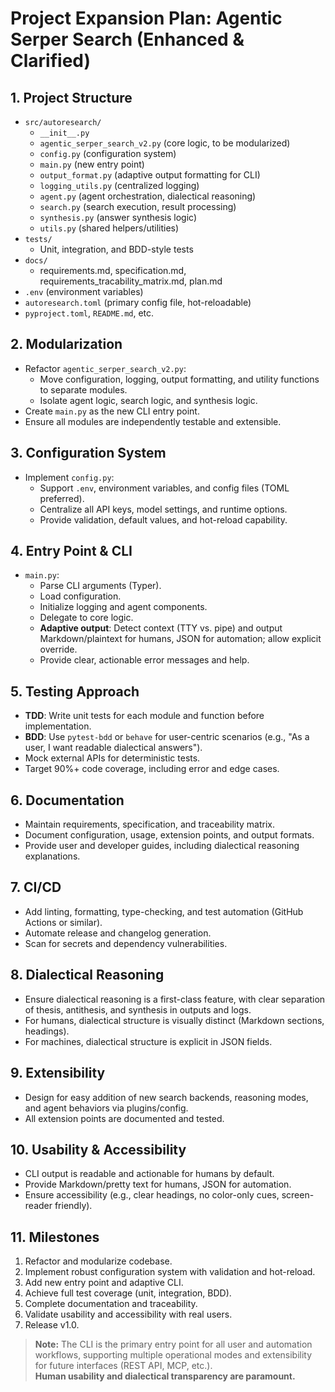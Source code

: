 # Project Expansion Plan: Agentic Serper Search (Enhanced & Clarified)

## 1. Project Structure

- `src/autoresearch/`
  - `__init__.py`
  - `agentic_serper_search_v2.py` (core logic, to be modularized)
  - `config.py` (configuration system)
  - `main.py` (new entry point)
  - `output_format.py` (adaptive output formatting for CLI)
  - `logging_utils.py` (centralized logging)
  - `agent.py` (agent orchestration, dialectical reasoning)
  - `search.py` (search execution, result processing)
  - `synthesis.py` (answer synthesis logic)
  - `utils.py` (shared helpers/utilities)
- `tests/`
  - Unit, integration, and BDD-style tests
- `docs/`
  - requirements.md, specification.md, requirements_tracability_matrix.md, plan.md
- `.env` (environment variables)
- `autoresearch.toml` (primary config file, hot-reloadable)
- `pyproject.toml`, `README.md`, etc.

## 2. Modularization

- Refactor `agentic_serper_search_v2.py`:
  - Move configuration, logging, output formatting, and utility functions to separate modules.
  - Isolate agent logic, search logic, and synthesis logic.
- Create `main.py` as the new CLI entry point.
- Ensure all modules are independently testable and extensible.

## 3. Configuration System

- Implement `config.py`:
  - Support `.env`, environment variables, and config files (TOML preferred).
  - Centralize all API keys, model settings, and runtime options.
  - Provide validation, default values, and hot-reload capability.

## 4. Entry Point & CLI

- `main.py`:
  - Parse CLI arguments (Typer).
  - Load configuration.
  - Initialize logging and agent components.
  - Delegate to core logic.
  - **Adaptive output**: Detect context (TTY vs. pipe) and output Markdown/plaintext for humans, JSON for automation; allow explicit override.
  - Provide clear, actionable error messages and help.

## 5. Testing Approach

- **TDD**: Write unit tests for each module and function before implementation.
- **BDD**: Use `pytest-bdd` or `behave` for user-centric scenarios (e.g., "As a user, I want readable dialectical answers").
- Mock external APIs for deterministic tests.
- Target 90%+ code coverage, including error and edge cases.

## 6. Documentation

- Maintain requirements, specification, and traceability matrix.
- Document configuration, usage, extension points, and output formats.
- Provide user and developer guides, including dialectical reasoning explanations.

## 7. CI/CD

- Add linting, formatting, type-checking, and test automation (GitHub Actions or similar).
- Automate release and changelog generation.
- Scan for secrets and dependency vulnerabilities.

## 8. Dialectical Reasoning

- Ensure dialectical reasoning is a first-class feature, with clear separation of thesis, antithesis, and synthesis in outputs and logs.
- For humans, dialectical structure is visually distinct (Markdown sections, headings).
- For machines, dialectical structure is explicit in JSON fields.

## 9. Extensibility

- Design for easy addition of new search backends, reasoning modes, and agent behaviors via plugins/config.
- All extension points are documented and tested.

## 10. Usability & Accessibility

- CLI output is readable and actionable for humans by default.
- Provide Markdown/pretty text for humans, JSON for automation.
- Ensure accessibility (e.g., clear headings, no color-only cues, screen-reader friendly).

## 11. Milestones

1. Refactor and modularize codebase.
2. Implement robust configuration system with validation and hot-reload.
3. Add new entry point and adaptive CLI.
4. Achieve full test coverage (unit, integration, BDD).
5. Complete documentation and traceability.
6. Validate usability and accessibility with real users.
7. Release v1.0.

> **Note:** The CLI is the primary entry point for all user and automation workflows, supporting multiple operational modes and extensibility for future interfaces (REST API, MCP, etc.).  
> **Human usability and dialectical transparency are paramount.**
